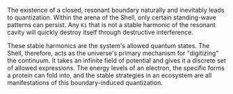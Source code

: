 The existence of a closed, resonant boundary naturally and inevitably leads to quantization. Within the arena of the Shell, only certain standing-wave patterns can persist. Any `Ki` that is not a stable harmonic of the resonant cavity will quickly destroy itself through destructive interference.

These stable harmonics are the system's allowed quantum states. The Shell, therefore, acts as the universe's primary mechanism for "digitizing" the continuum. It takes an infinite field of potential and gives it a discrete set of allowed expressions. The energy levels of an electron, the specific forms a protein can fold into, and the stable strategies in an ecosystem are all manifestations of this boundary-induced quantization.